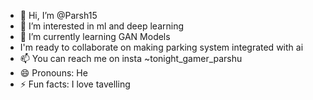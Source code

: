 - 👋 Hi, I’m @Parsh15
- 👀 I’m interested in ml and deep learning
- 🌱 I’m currently learning GAN Models
- I'm ready to collaborate on making parking system integrated with ai
- 📫 You can reach me on insta   ~tonight_gamer_parshu
- 😄 Pronouns: He
- ⚡ Fun facts: I love tavelling 

<!---
Parsh15/Parsh15 is a ✨ special ✨ repository because its `README.md` (this file) appears on your GitHub profile.
You can click the Preview link to take a look at your changes.
--->
